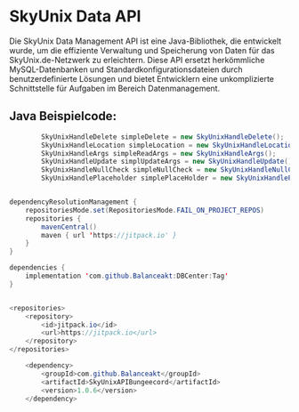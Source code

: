 # SkyUnix Data API

Die SkyUnix Data Management API ist eine Java-Bibliothek, die entwickelt wurde, um die effiziente Verwaltung und Speicherung von Daten für das SkyUnix.de-Netzwerk zu erleichtern. Diese API ersetzt herkömmliche MySQL-Datenbanken und Standardkonfigurationsdateien durch benutzerdefinierte Lösungen und bietet Entwicklern eine unkomplizierte Schnittstelle für Aufgaben im Bereich Datenmanagement.

## Java Beispielcode:

```java
        SkyUnixHandleDelete simpleDelete = new SkyUnixHandleDelete();
        SkyUnixHandleLocation simpleLocation = new SkyUnixHandleLocation();
        SkyUnixHandleArgs simpleReadArgs = new SkyUnixHandleArgs();
        SkyUnixHandleUpdate simplUpdateArgs = new SkyUnixHandleUpdate();
        SkyUnixHandleNullCheck simpleNullCheck = new SkyUnixHandleNullCheck();
        SkyUnixHandlePlaceholder simplePlaceHolder = new SkyUnixHandlePlaceholder();


dependencyResolutionManagement {
    repositoriesMode.set(RepositoriesMode.FAIL_ON_PROJECT_REPOS)
    repositories {
        mavenCentral()
        maven { url 'https://jitpack.io' }
    }
}

dependencies {
    implementation 'com.github.Balanceakt:DBCenter:Tag'
}


<repositories>
    <repository>
        <id>jitpack.io</id>
        <url>https://jitpack.io</url>
    </repository>
</repositories>

	<dependency>
	    <groupId>com.github.Balanceakt</groupId>
	    <artifactId>SkyUnixAPIBungeecord</artifactId>
	    <version>1.0.6</version>
	</dependency>
